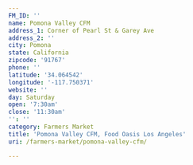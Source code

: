 ```yaml
---
FM_ID: ''
name: Pomona Valley CFM
address_1: Corner of Pearl St & Garey Ave
address_2: ''
city: Pomona
state: California
zipcode: '91767'
phone: ''
latitude: '34.064542'
longitude: '-117.750371'
website: ''
day: Saturday
open: '7:30am'
close: '11:30am'
'': ''
category: Farmers Market
title: 'Pomona Valley CFM, Food Oasis Los Angeles'
uri: /farmers-market/pomona-valley-cfm/

---
```

